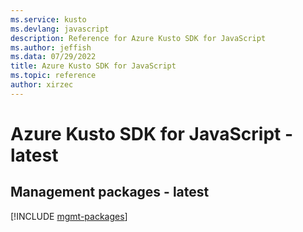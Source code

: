 ```yaml
---
ms.service: kusto
ms.devlang: javascript
description: Reference for Azure Kusto SDK for JavaScript
ms.author: jeffish
ms.data: 07/29/2022
title: Azure Kusto SDK for JavaScript
ms.topic: reference
author: xirzec
---
```

# Azure Kusto SDK for JavaScript - latest

## Management packages - latest
[!INCLUDE [mgmt-packages](kusto-mgmt-index.md)]